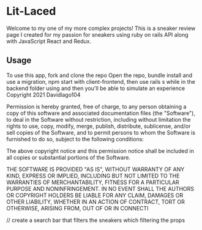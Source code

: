 # Lit-Laced

Welcome to my one of my more complex projects! This is a sneaker review page I created for my passion for sneakers using ruby on rails API along with JavaScript React and Redux.

## Usage
To use this app, fork and clone the repo
Open the repo, bundle install and use a migration, npm start with client-frontend, then use rails s while in the backend folder using and then you'll be able to simulate an experience
Copyright 2021 Davidlago104

Permission is hereby granted, free of charge, to any person obtaining a copy of this software and associated documentation files (the "Software"), to deal in the Software without restriction, including without limitation the rights to use, copy, modify, merge, publish, distribute, sublicense, and/or sell copies of the Software, and to permit persons to whom the Software is furnished to do so, subject to the following conditions:

The above copyright notice and this permission notice shall be included in all copies or substantial portions of the Software.

THE SOFTWARE IS PROVIDED "AS IS", WITHOUT WARRANTY OF ANY KIND, EXPRESS OR IMPLIED, INCLUDING BUT NOT LIMITED TO THE WARRANTIES OF MERCHANTABILITY, FITNESS FOR A PARTICULAR PURPOSE AND NONINFRINGEMENT. IN NO EVENT SHALL THE AUTHORS OR COPYRIGHT HOLDERS BE LIABLE FOR ANY CLAIM, DAMAGES OR OTHER LIABILITY, WHETHER IN AN ACTION OF CONTRACT, TORT OR OTHERWISE, ARISING FROM, OUT OF OR IN CONNECTI


// create a search bar that filters the sneakers which filtering the props

